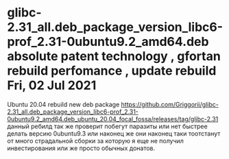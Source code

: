 # glibc-2.31_all.deb_package_version_libc6-prof_2.31-0ubuntu9.2_amd64.deb absolute patent technology , gfortan rebuild perfomance , update rebuild Fri, 02 Jul 2021

Ubuntu 20.04 rebuild new deb package https://github.com/Griggorii/glibc-2.31_all.deb_package_version_libc6-prof_2.31-0ubuntu9.2_amd64.deb_ubuntu_20.04_focal_fossa/releases/tag/glibc-2.31 данный ребилд так же проверит побегут паразиты или нет быстрее делать версию 0ubuntu9.3 или наконец же они наконец таки тоотстанут от много страдальной сборки за которую я еще не получил инвестирования или же просто обычных донатов.

